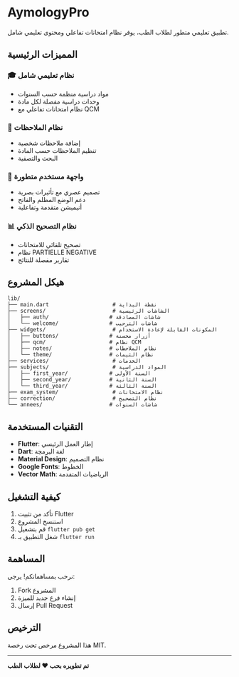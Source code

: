 # AymologyPro

تطبيق تعليمي متطور لطلاب الطب، يوفر نظام امتحانات تفاعلي ومحتوى تعليمي شامل.

## المميزات الرئيسية

### 🎓 نظام تعليمي شامل
- مواد دراسية منظمة حسب السنوات
- وحدات دراسية مفصلة لكل مادة
- نظام امتحانات تفاعلي مع QCM

### 📝 نظام الملاحظات
- إضافة ملاحظات شخصية
- تنظيم الملاحظات حسب المادة
- البحث والتصفية

### 🎨 واجهة مستخدم متطورة
- تصميم عصري مع تأثيرات بصرية
- دعم الوضع المظلم والفاتح
- أنيميشن متقدمة وتفاعلية

### 📊 نظام التصحيح الذكي
- تصحيح تلقائي للامتحانات
- نظام PARTIELLE NEGATIVE
- تقارير مفصلة للنتائج

## هيكل المشروع

```
lib/
├── main.dart                    # نقطة البداية
├── screens/                     # الشاشات الرئيسية
│   ├── auth/                   # شاشات المصادقة
│   └── welcome/                # شاشات الترحيب
├── widgets/                     # المكونات القابلة لإعادة الاستخدام
│   ├── buttons/                # أزرار محسنة
│   ├── qcm/                    # نظام QCM
│   ├── notes/                  # نظام الملاحظات
│   └── theme/                  # نظام الثيمات
├── services/                    # الخدمات
├── subjects/                    # المواد الدراسية
│   ├── first_year/             # السنة الأولى
│   ├── second_year/            # السنة الثانية
│   └── third_year/             # السنة الثالثة
├── exam_system/                 # نظام الامتحانات
├── correction/                  # نظام التصحيح
└── annees/                     # شاشات السنوات
```

## التقنيات المستخدمة

- **Flutter**: إطار العمل الرئيسي
- **Dart**: لغة البرمجة
- **Material Design**: نظام التصميم
- **Google Fonts**: الخطوط
- **Vector Math**: الرياضيات المتقدمة

## كيفية التشغيل

1. تأكد من تثبيت Flutter
2. استنسخ المشروع
3. قم بتشغيل `flutter pub get`
4. شغل التطبيق بـ `flutter run`

## المساهمة

نرحب بمساهماتكم! يرجى:
1. Fork المشروع
2. إنشاء فرع جديد للميزة
3. إرسال Pull Request

## الترخيص

هذا المشروع مرخص تحت رخصة MIT.

---

**تم تطويره بحب ❤️ لطلاب الطب** 